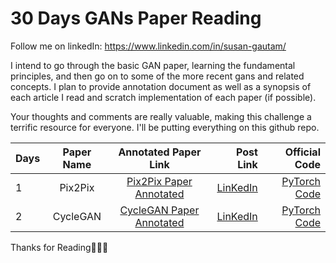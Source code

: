 # 30 Days GANs Paper Reading
Follow me on linkedIn: https://www.linkedin.com/in/susan-gautam/

I intend to go through the basic GAN paper, learning the fundamental principles, and then go on to some of the more recent gans and related concepts. I plan to provide annotation document as well as a synopsis of each article I read and scratch implementation of each paper (if possible). 

Your thoughts and comments are really valuable, making this challenge a terrific resource for everyone. I'll be putting everything on this github repo. 


| Days | Paper Name | Annotated Paper Link| Post Link | Official Code
| :------------ |:---------------------:| :----------------:| --------: | -------:|
| 1      | Pix2Pix | [Pix2Pix Paper Annotated](https://github.com/sushant097/annotated_research_papers/blob/master/GANs/pix2pix-2018.pdf)|[LinKedIn](https://www.linkedin.com/posts/susan-gautam_learning-computervision-deeplearning-activity-6883067700529238016-iSLy) |[PyTorch Code](https://github.com/junyanz/pytorch-CycleGAN-and-pix2pix) |
| 2   | CycleGAN | [CycleGAN Paper Annotated](https://github.com/sushant097/annotated_research_papers/blob/master/GANs/cycleGAN-2017.pdf) | [LinKedIn]() | [PyTorch Code](https://github.com/junyanz/pytorch-CycleGAN-and-pix2pix) |


Thanks for Reading🎉🎉🎉

